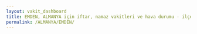 ```yaml
---
layout: vakit_dashboard
title: EMDEN, ALMANYA için iftar, namaz vakitleri ve hava durumu - ilçe/eyalet seç
permalink: /ALMANYA/EMDEN/
---
```


<script type="text/javascript">
  var GLOBAL_COUNTRY = 'ALMANYA';
  var GLOBAL_CITY = 'EMDEN';
  var GLOBAL_STATE = '';
  var lat = 72;
  var lon = 21;
</script>
